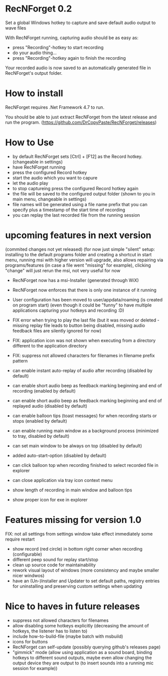 # RecNForget 0.2
Set a global Windows hotkey to capture and save default audio output to wave files

With RecNForget running, capturing audio should be as easy as:
- press "Recording"-hotkey to start recording
- do your audio thing...
- press "Recording"-hotkey again to finish the recording

Your recorded audio is now saved to an automatically generated file in RecNForget's output folder.

# How to install
RecNForget requires .Net Framework 4.7 to run.

You should be able to just extract RecNForget from the latest release and run the program.
(https://github.com/DrCopyPaste/RecNForget/releases)

# How to Use
- by default RecNForget sets [Ctrl] + [F12] as the Record hotkey. (changeable in settings)
- have RecNForget running
- press the configured Record hotkey
- start the audio which you want to capure
- let the audio play
- to stop captureing press the configured Record hotkey again
- the file will be saved to the configured output folder (shown to you in main menu, changeable in settings)
- file names will be generated using a file name prefix that you can specify plus a timestamp of the start time of recording
- you can replay the last recorded file from the running session

# upcoming features in next version
(commited changes not yet released)
(for now just simple "silent" setup: installing to the default programs folder and creating a shortcut in start menu, running msi with higher version will upgrade, also allows repairing via programs/features (in case a file went "missing" for example), clicking "change" will just rerun the msi, not very useful for now
- RecNForget now has a msi-Installer (generated through WiX)
- RecNForget now enforces that there is only one instance of it running
- User configuration has been moved to user/appdata/roaming (is created on program start)
(even though it could be "funny" to have multiple applications capturing your hotkeys and recording :D)
- FIX error when trying to play the last file (but it was moved or deleted - missing replay file leads to button being disabled, missing audio feedback files are silently ignored for now)
- FIX: application icon was not shown when executing from a directory different to the application directory
- FIX: suppress not allowed characters for filenames in filename prefix pattern

- can enable instant auto-replay of audio after recording (disabled by default)
- can enable short audio beep as feedback marking beginning and end of recording (enabled by default)
- can enable short audio beep as feedback marking beginning and end of replayed audio (disabled by default)
- can enable balloon tips (toast messages) for when recording starts or stops (enabled by default)
- can enable running main window as a background process (minimized to tray, disabled by default)
- can set main window to be always on top (disabled by default)
- added auto-start-option (disabled by default)

- can click balloon top when recording finished to select recorded file in explorer
- can close application via tray icon context menu
- show length of recording in main window and balloon tips

- show proper icon for exe in explorer

# Features missing for version 1.0
FIX: not all settings from settings window take effect immediately some require restart

- show record (red circle) in bottom right corner when recording (configurable)
- different peep sound for replay start/stop
- clean up source code for maintainability
- rework visual layout of windows (more consistency and maybe smaller nicer windwos)
- have an (Un-)Installer and Updater to set default paths, registry entries for uninstalling and preserving custom settings when updating

# Nice to haves in future releases
- suppress not allowed characters for filenames
- allow disabling some hotkeys explicitly (decreasing the amount of hotkeys, the listener has to listen to)
- include how-to-build-file (maybe batch with msbuild)
- icons for buttons
- RecNForget can self-update (possibly querying github's releases page)
- "gimmick" mode (allow using application as a sound board, binding hotkeys to different sound outputs, maybe even allow changing the output device they are output to (to insert sounds into a running mic session for example))
